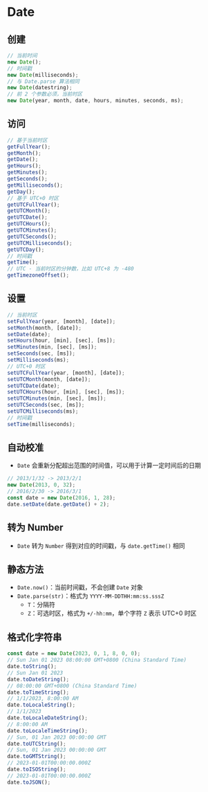 # Date

## 创建

```js
// 当前时间
new Date();
// 时间戳
new Date(milliseconds);
// 与 Date.parse 算法相同
new Date(datestring);
// 前 2 个参数必须，当前时区
new Date(year, month, date, hours, minutes, seconds, ms);
```

## 访问

```js
// 基于当前时区
getFullYear();
getMonth();
getDate();
getHours();
getMinutes();
getSeconds();
getMilliseconds();
getDay();
// 基于 UTC+0 时区
getUTCFullYear();
getUTCMonth();
getUTCDate();
getUTCHours();
getUTCMinutes();
getUTCSeconds();
getUTCMilliseconds();
getUTCDay();
// 时间戳
getTime();
// UTC - 当前时区的分钟数，比如 UTC+8 为 -480
getTimezoneOffset();
```

## 设置

```js
// 当前时区
setFullYear(year, [month], [date]);
setMonth(month, [date]);
setDate(date);
setHours(hour, [min], [sec], [ms]);
setMinutes(min, [sec], [ms]);
setSeconds(sec, [ms]);
setMilliseconds(ms);
// UTC+0 时区
setUTCFullYear(year, [month], [date]);
setUTCMonth(month, [date]);
setUTCDate(date);
setUTCHours(hour, [min], [sec], [ms]);
setUTCMinutes(min, [sec], [ms]);
setUTCSeconds(sec, [ms]);
setUTCMilliseconds(ms);
// 时间戳
setTime(milliseconds);
```

## 自动校准

- `Date` 会重新分配超出范围的时间值，可以用于计算一定时间后的日期

```js
// 2013/1/32 -> 2013/2/1
new Date(2013, 0, 32);
// 2016/2/30 -> 2016/3/1
const date = new Date(2016, 1, 28);
date.setDate(date.getDate() + 2);
```

## 转为 Number

- `Date` 转为 `Number` 得到对应的时间戳，与 `date.getTime()` 相同

## 静态方法

- `Date.now()`：当前时间戳，不会创建 `Date` 对象
- `Date.parse(str)`：格式为 `YYYY-MM-DDTHH:mm:ss.sssZ`
  - `T`：分隔符
  - `Z`：可选时区，格式为 `+/-hh:mm`，单个字符 `Z` 表示 UTC+0 时区

## 格式化字符串

```js
const date = new Date(2023, 0, 1, 8, 0, 0);
// Sun Jan 01 2023 08:00:00 GMT+0800 (China Standard Time)
date.toString();
// Sun Jan 01 2023
date.toDateString();
// 08:00:00 GMT+0800 (China Standard Time)
date.toTimeString();
// 1/1/2023, 8:00:00 AM
date.toLocaleString();
// 1/1/2023
date.toLocaleDateString();
// 8:00:00 AM
date.toLocaleTimeString();
// Sun, 01 Jan 2023 00:00:00 GMT
date.toUTCString();
// Sun, 01 Jan 2023 00:00:00 GMT
date.toGMTString();
// 2023-01-01T00:00:00.000Z
date.toISOString();
// 2023-01-01T00:00:00.000Z
date.toJSON();
```
